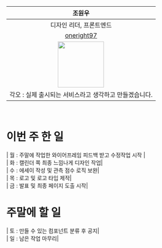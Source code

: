 |조원우|
|:---:|
|디자인 리더, 프론트엔드|
|[oneright97](https://github.com/oneright97)|
|<img src ="https://github.com/user-attachments/assets/99155155-3a41-4423-872a-ab94165bbd55" width="120px">|
|각오 : 실제 출시되는 서비스라고 생각하고 만들겠습니다.|

<br/>

# 이번 주 한 일
| 월 : 주말에 작업한 와이어프레임 피드백 받고 수정작업 시작 |<br/>
| 화 : 캘린더 쪽 최종 느낌나게 디자인 작업|<br/>
| 수 : 에세이 작성 및 관측 점수 로직 보완|<br/>
| 목 : 로고 및 로고 타입 제작|<br/>
| 금 : 발표 및 최종 페이지 도출 시작|<br/>

# 주말에 할 일
| 토 : 만들 수 있는 컴포넌트 분류 후 공지|<br/>
| 일 : 남은 작업 마무리|<br/>
